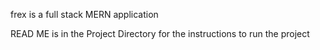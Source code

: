 frex is a full stack MERN application

READ ME is in the Project Directory for the instructions to run the project
